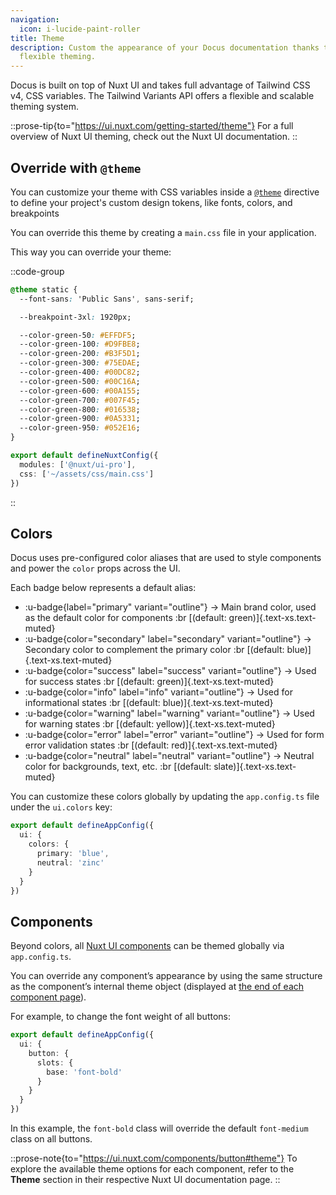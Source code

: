 ```yaml
---
navigation:
  icon: i-lucide-paint-roller
title: Theme
description: Custom the appearance of your Docus documentation thanks to Nuxt UI
  flexible theming.
---
```


Docus is built on top of Nuxt UI and takes full advantage of Tailwind CSS v4, CSS variables. The Tailwind Variants API offers a flexible and scalable theming system.

::prose-tip{to="https://ui.nuxt.com/getting-started/theme"}
For a full overview of Nuxt UI theming, check out the Nuxt UI documentation.
::

## Override with `@theme`

You can customize your theme with CSS variables inside a [`@theme`](https://tailwindcss.com/docs/functions-and-directives#theme-directive) directive to define your project's custom design tokens, like fonts, colors, and breakpoints

You can override this theme by creating a `main.css` file in your application.

This way you can override your theme:

::code-group
```css [assets/css/main.css]
@theme static {
  --font-sans: 'Public Sans', sans-serif;

  --breakpoint-3xl: 1920px;

  --color-green-50: #EFFDF5;
  --color-green-100: #D9FBE8;
  --color-green-200: #B3F5D1;
  --color-green-300: #75EDAE;
  --color-green-400: #00DC82;
  --color-green-500: #00C16A;
  --color-green-600: #00A155;
  --color-green-700: #007F45;
  --color-green-800: #016538;
  --color-green-900: #0A5331;
  --color-green-950: #052E16;
}
```

```ts [nuxt.config.ts]
export default defineNuxtConfig({
  modules: ['@nuxt/ui-pro'],
  css: ['~/assets/css/main.css']
})
```
::

## Colors

Docus uses pre-configured color aliases that are used to style components and power the `color` props across the UI.

Each badge below represents a default alias:

- :u-badge{label="primary" variant="outline"} → Main brand color, used as the default color for components :br [(default: green)]{.text-xs.text-muted}
- :u-badge{color="secondary" label="secondary" variant="outline"} → Secondary color to complement the primary color :br [(default: blue)]{.text-xs.text-muted}
- :u-badge{color="success" label="success" variant="outline"} → Used for success states :br [(default: green)]{.text-xs.text-muted}
- :u-badge{color="info" label="info" variant="outline"} → Used for informational states :br [(default: blue)]{.text-xs.text-muted}
- :u-badge{color="warning" label="warning" variant="outline"} → Used for warning states :br [(default: yellow)]{.text-xs.text-muted}
- :u-badge{color="error" label="error" variant="outline"} → Used for form error validation states :br [(default: red)]{.text-xs.text-muted}
- :u-badge{color="neutral" label="neutral" variant="outline"} → Neutral color for backgrounds, text, etc. :br [(default: slate)]{.text-xs.text-muted}

You can customize these colors globally by updating the `app.config.ts` file under the `ui.colors` key:

```ts [app.config.ts]
export default defineAppConfig({
  ui: {
    colors: {
      primary: 'blue',
      neutral: 'zinc'
    }
  }
})
```

## Components

Beyond colors, all [Nuxt UI components](https://ui.nuxt.com/components) can be themed globally via `app.config.ts`.

You can override any component’s appearance by using the same structure as the component’s internal theme object (displayed at [the end of each component page](https://ui.nuxt.com/components/card#theme)).

For example, to change the font weight of all buttons:

```ts [app.config.ts]
export default defineAppConfig({
  ui: {
    button: {
      slots: {
        base: 'font-bold'
      }
    }
  }
})
```

In this example, the `font-bold` class will override the default `font-medium` class on all buttons.

::prose-note{to="https://ui.nuxt.com/components/button#theme"}
To explore the available theme options for each component, refer to the **Theme** section in their respective Nuxt UI documentation page.
::

##
